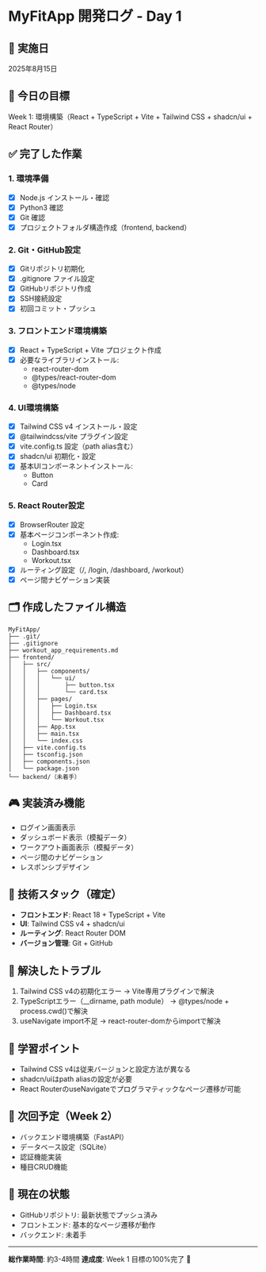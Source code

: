 # MyFitApp 開発ログ - Day 1

## 📅 実施日
2025年8月15日

## 🎯 今日の目標
Week 1: 環境構築（React + TypeScript + Vite + Tailwind CSS + shadcn/ui + React Router）

## ✅ 完了した作業

### 1. 環境準備
- [x] Node.js インストール・確認
- [x] Python3 確認
- [x] Git 確認
- [x] プロジェクトフォルダ構造作成（frontend, backend）

### 2. Git・GitHub設定
- [x] Gitリポジトリ初期化
- [x] .gitignore ファイル設定
- [x] GitHubリポジトリ作成
- [x] SSH接続設定
- [x] 初回コミット・プッシュ

### 3. フロントエンド環境構築
- [x] React + TypeScript + Vite プロジェクト作成
- [x] 必要なライブラリインストール:
  - react-router-dom
  - @types/react-router-dom
  - @types/node

### 4. UI環境構築
- [x] Tailwind CSS v4 インストール・設定
- [x] @tailwindcss/vite プラグイン設定
- [x] vite.config.ts 設定（path alias含む）
- [x] shadcn/ui 初期化・設定
- [x] 基本UIコンポーネントインストール:
  - Button
  - Card

### 5. React Router設定
- [x] BrowserRouter 設定
- [x] 基本ページコンポーネント作成:
  - Login.tsx
  - Dashboard.tsx
  - Workout.tsx
- [x] ルーティング設定（/, /login, /dashboard, /workout）
- [x] ページ間ナビゲーション実装

## 🗂️ 作成したファイル構造
```
MyFitApp/
├── .git/
├── .gitignore
├── workout_app_requirements.md
├── frontend/
│   ├── src/
│   │   ├── components/
│   │   │   └── ui/
│   │   │       ├── button.tsx
│   │   │       └── card.tsx
│   │   ├── pages/
│   │   │   ├── Login.tsx
│   │   │   ├── Dashboard.tsx
│   │   │   └── Workout.tsx
│   │   ├── App.tsx
│   │   ├── main.tsx
│   │   └── index.css
│   ├── vite.config.ts
│   ├── tsconfig.json
│   ├── components.json
│   └── package.json
└── backend/（未着手）
```

## 🎮 実装済み機能
- ログイン画面表示
- ダッシュボード表示（模擬データ）
- ワークアウト画面表示（模擬データ）
- ページ間のナビゲーション
- レスポンシブデザイン

## 🔧 技術スタック（確定）
- **フロントエンド**: React 18 + TypeScript + Vite
- **UI**: Tailwind CSS v4 + shadcn/ui
- **ルーティング**: React Router DOM
- **バージョン管理**: Git + GitHub

## 🐛 解決したトラブル
1. Tailwind CSS v4の初期化エラー → Vite専用プラグインで解決
2. TypeScriptエラー（__dirname, path module） → @types/node + process.cwd()で解決
3. useNavigate import不足 → react-router-domからimportで解決

## 📝 学習ポイント
- Tailwind CSS v4は従来バージョンと設定方法が異なる
- shadcn/uiはpath aliasの設定が必要
- React RouterのuseNavigateでプログラマティックなページ遷移が可能

## 🚀 次回予定（Week 2）
- バックエンド環境構築（FastAPI）
- データベース設定（SQLite）
- 認証機能実装
- 種目CRUD機能

## 💾 現在の状態
- GitHubリポジトリ: 最新状態でプッシュ済み
- フロントエンド: 基本的なページ遷移が動作
- バックエンド: 未着手

---
**総作業時間**: 約3-4時間
**達成度**: Week 1 目標の100%完了 🎉